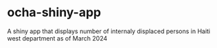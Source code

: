 # ocha-shiny-app
A shiny app that displays number of internaly displaced persons in Haiti west department as of March 2024
